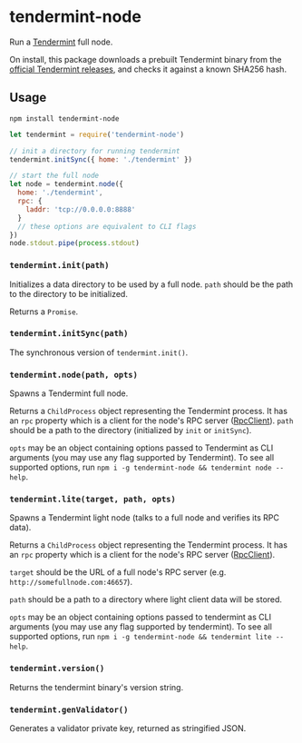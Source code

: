 # tendermint-node

Run a [Tendermint](https://tendermint.com) full node.

On install, this package downloads a prebuilt Tendermint binary from the [official Tendermint releases](https://github.com/tendermint/tendermint/releases), and checks it against a known SHA256 hash.

## Usage
`npm install tendermint-node`

```js
let tendermint = require('tendermint-node')

// init a directory for running tendermint
tendermint.initSync({ home: './tendermint' })

// start the full node
let node = tendermint.node({
  home: './tendermint',
  rpc: {
    laddr: 'tcp://0.0.0.0:8888'
  }
  // these options are equivalent to CLI flags
})
node.stdout.pipe(process.stdout)
```

### `tendermint.init(path)`

Initializes a data directory to be used by a full node.  `path` should be the path to the directory to be initialized.

Returns a `Promise`.

### `tendermint.initSync(path)`

The synchronous version of `tendermint.init()`.

### `tendermint.node(path, opts)`

Spawns a Tendermint full node.

Returns a `ChildProcess` object representing the Tendermint process. It has an `rpc` property which is a client for the node's RPC server ([RpcClient](https://github.com/mappum/js-tendermint)).
`path` should be a path to the directory (initialized by `init` or `initSync`).

`opts` may be an object containing options passed to Tendermint as CLI arguments (you may use any flag supported by Tendermint). To see all supported options, run `npm i -g tendermint-node && tendermint node --help`.

### `tendermint.lite(target, path, opts)`

Spawns a Tendermint light node (talks to a full node and verifies its RPC data).

Returns a `ChildProcess` object representing the Tendermint process. It has an `rpc` property which is a client for the node's RPC server ([RpcClient](https://github.com/mappum/js-tendermint)).

`target` should be the URL of a full node's RPC server (e.g. `http://somefullnode.com:46657`).

`path` should be a path to a directory where light client data will be stored.

`opts` may be an object containing options passed to tendermint as CLI arguments (you may use any flag supported by tendermint). To see all supported options, run `npm i -g tendermint-node && tendermint lite --help`.

### `tendermint.version()`

Returns the tendermint binary's version string.

### `tendermint.genValidator()`

Generates a validator private key, returned as stringified JSON.
